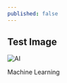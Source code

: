 ```yaml
---
published: false
---
```

## Test Image

![AI]({{site.baseurl}}/images/fig%20sir%20copy.jpg)

Machine Learning
